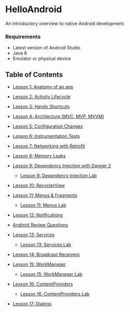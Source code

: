# HelloAndroid

An introductory overview to native Android development.

### Requirements
  * Latest version of Android Studio
  * Java 8
  * Emulator or physical device
  
## Table of Contents
 * [Lesson 1: Anatomy of an app](lesson01/Lesson1_AnatomyOfAnApp.md)
 
 * [Lesson 2: Activity Lifecycle](lesson02/Lesson2_ActivityLifecycle.md)
  
 * [Lesson 3: Handy Shortcuts](lesson03/Lesson3_HandyShortcuts.md)
 
 * [Lesson 4: Architecture (MVC, MVP, MVVM)](lesson04/Lesson4_Architecture.md)
 
 * [Lesson 5: Configuration Changes](lesson05/Lesson5_ConfigurationChanges.md)
 
 * [Lesson 6: Instrumentation Tests](lesson06/Lesson6_InstrumentationTests.md)
 
 * [Lesson 7: Networking with Retrofit](lesson07/Lesson7_NetworkingWithRetrofit.md)
 
 * [Lesson 8: Memory Leaks](lesson08/Lesson8_MemoryLeaks.md)
 
 * [Lesson 9: Dependency Injection with Dagger 2](lesson09/Lesson9_DependencyInjectionDagger2.md)
 
   * [Lesson 9: Dependency Injection Lab](lesson09-lab/Lesson9_Lab_DependencyInjection.md)
 
 * [Lesson 10: RecyclerView](lesson10/Lesson10_RecyclerView.md)
 
 * [Lesson 11: Menus & Fragments](lesson11/Lesson11_MenusAndFragments.md)
 
   * [Lesson 11: Menus Lab](lesson11-lab/Lesson11_Lab_Menus.md)
 
 * [Lesson 12: Notifications](lesson12/src/main/java/com/orobator/helloandroid/lesson12/NotificationActivity.java)
 
 * [Android Review Questions](Review_Questions.md)
 
 * [Lesson 13: Services](lesson13/Lesson13_Services.md)
 
   * [Lesson 13: Services Lab](lesson13-lab/Lesson13_Lab_Services.md)
   
 * [Lesson 14: Broadcast Receivers](lesson14/Lesson14_BroadcastReceivers.md)
 
 * [Lesson 15: WorkManager](lesson15/Lesson15_WorkManager.md)
 
   * [Lesson 15: WorkManager Lab](lesson15-lab/Lesson15_Lab_WorkManager.md)
   
 * [Lesson 16: ContentProviders](lesson16/Lesson16_ContentProviders.md)
 
   * [Lesson 16: ContentProviders Lab](lesson16-lab/Lesson16_Lab_ContentProviders.md)
   
 * [Lesson 17: Dialogs](lesson17/Lesson17_Dialogs.md)
